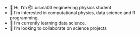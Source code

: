- 👋 Hi, I’m @Luisma03 engineering physics student
- 👀 I’m interested in computational physics, data science and R programming.
- 🌱 I’m currently learning data science.
- 💞️ I’m looking to collaborate on science projects 

